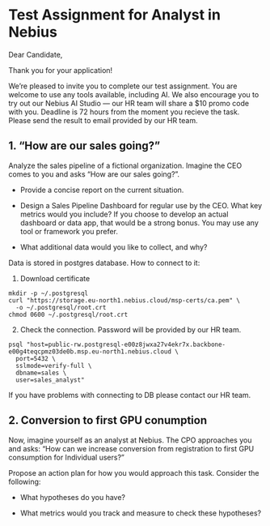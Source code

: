 # Test Assignment for Analyst in Nebius

Dear Candidate,

Thank you for your application!

We’re pleased to invite you to complete our test assignment. You are welcome to use any tools available, including AI. We also encourage you to try out our Nebius AI Studio — our HR team will share a $10 promo code with you. Deadline is 72 hours from the moment you recieve the task. Please send the result to email provided by our HR team.


## 1. “How are our sales going?”

Analyze the sales pipeline of a fictional organization. Imagine the CEO comes to you and asks “How are our sales going?”.
 * Provide a concise report on the current situation.

 * Design a Sales Pipeline Dashboard for regular use by the CEO. What key metrics would you include? If you choose to develop an actual dashboard or data app, that would be a strong bonus. You may use any tool or framework you prefer.

 * What additional data would you like to collect, and why?

Data is stored in postgres database. How to connect to it:
1. Download certificate
```
mkdir -p ~/.postgresql
curl "https://storage.eu-north1.nebius.cloud/msp-certs/ca.pem" \
  -o ~/.postgresql/root.crt
chmod 0600 ~/.postgresql/root.crt
```
2. Check the connection. Password will be provided by our HR team.
```
psql "host=public-rw.postgresql-e00z8jwxa27v4ekr7x.backbone-e00g4teqcpmz03de0b.msp.eu-north1.nebius.cloud \
  port=5432 \
  sslmode=verify-full \
  dbname=sales \
  user=sales_analyst"
```
If you have problems with connecting to DB please contact our HR team.

## 2. Conversion to first GPU conumption
Now, imagine yourself as an analyst at Nebius. The CPO approaches you and asks: “How can we increase conversion from registration to first GPU consumption for Individual users?”

Propose an action plan for how you would approach this task. Consider the following:

 * What hypotheses do you have? 

 * What metrics would you track and measure to check these hypotheses?

